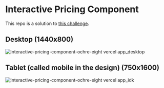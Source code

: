 # Interactive Pricing Component

This repo is a solution to [this challenge](https://www.frontendmentor.io/challenges/interactive-pricing-component-t0m8PIyY8).

## Desktop (1440x800)

![interactive-pricing-component-ochre-eight vercel app_desktop](https://github.com/j-0-n-e-z/interactive-pricing-component/assets/46866168/0865c97c-3679-47b3-8c76-d65a7d82702d)

## Tablet (called mobile in the design) (750x1600)

![interactive-pricing-component-ochre-eight vercel app_idk](https://github.com/j-0-n-e-z/interactive-pricing-component/assets/46866168/11080fbd-d12a-4fea-902b-a9a9222ea4db)
